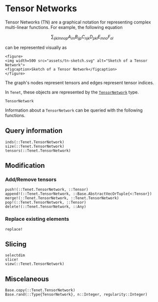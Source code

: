 # Tensor Networks

Tensor Networks (TN) are a graphical notation for representing complex multi-linear functions. For example, the following equation

```math
\sum_{ijklmnop} A_{im} B_{ijp} C_{njk} D_{pkl} E_{mno} F_{ol}
```

can be represented visually as

```@raw html
<figure>
<img width=500 src="assets/tn-sketch.svg" alt="Sketch of a Tensor Network">
<figcaption>Sketch of a Tensor Network</figcaption>
</figure>
```

The graph's nodes represent tensors and edges represent tensor indices.

In `Tenet`, these objects are represented by the [`TensorNetwork`](@ref) type.

```@docs
TensorNetwork
```

Information about a `TensorNetwork` can be queried with the following functions.

## Query information

```@docs
inds(::Tenet.TensorNetwork)
size(::Tenet.TensorNetwork)
tensors(::Tenet.TensorNetwork)
```

## Modification

### Add/Remove tensors

```@docs
push!(::Tenet.TensorNetwork, ::Tensor)
append!(::Tenet.TensorNetwork, ::Base.AbstractVecOrTuple{<:Tensor})
merge!(::Tenet.TensorNetwork, ::Tenet.TensorNetwork)
pop!(::Tenet.TensorNetwork, ::Tensor)
delete!(::Tenet.TensorNetwork, ::Any)
```

### Replace existing elements

```@docs
replace!
```

## Slicing

```@docs
selectdim
slice!
view(::Tenet.TensorNetwork)
```

## Miscelaneous

```@docs
Base.copy(::Tenet.TensorNetwork)
Base.rand(::Type{TensorNetwork}, n::Integer, regularity::Integer)
```
